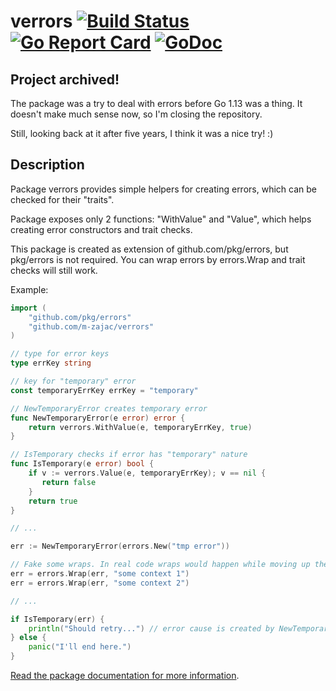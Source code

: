 # verrors [![Build Status](https://travis-ci.org/m-zajac/verrors.svg?branch=master)](https://travis-ci.org/m-zajac/verrors) [![Go Report Card](https://goreportcard.com/badge/github.com/m-zajac/verrors)](https://goreportcard.com/report/github.com/m-zajac/verrors) [![GoDoc](https://godoc.org/github.com/m-zajac/verrors?status.svg)](http://godoc.org/github.com/m-zajac/verrors)

## Project archived!

The package was a try to deal with errors before Go 1.13 was a thing. It doesn't make much sense now, so I'm closing the repository. 

Still, looking back at it after five years, I think it was a nice try! :)

## Description

Package verrors provides simple helpers for creating errors, which can be checked for their "traits".

Package exposes only 2 functions: "WithValue" and "Value", which helps creating error constructors and trait checks.

This package is created as extension of github.com/pkg/errors, but pkg/errors is not required. You can wrap errors by errors.Wrap and trait checks will still work.

Example:

```go
import (
    "github.com/pkg/errors"
    "github.com/m-zajac/verrors"
)

// type for error keys
type errKey string

// key for "temporary" error
const temporaryErrKey errKey = "temporary"

// NewTemporaryError creates temporary error
func NewTemporaryError(e error) error {
    return verrors.WithValue(e, temporaryErrKey, true)
}

// IsTemporary checks if error has "temporary" nature
func IsTemporary(e error) bool {
    if v := verrors.Value(e, temporaryErrKey); v == nil {
	   return false
    }
    return true
}

// ...

err := NewTemporaryError(errors.New("tmp error"))

// Fake some wraps. In real code wraps would happen while moving up the call stack.
err = errors.Wrap(err, "some context 1")
err = errors.Wrap(err, "some context 2")

// ...

if IsTemporary(err) {
    println("Should retry...") // error cause is created by NewTemporaryError, so this is the case
} else {
    panic("I'll end here.")
}
```

[Read the package documentation for more information](https://godoc.org/github.com/m-zajac/verrors).
